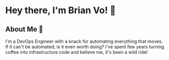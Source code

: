 # Hey there, I'm Brian Vo! 👋

## About Me 🚀
I'm a DevOps Engineer with a knack for automating everything that moves. If it can't be automated, is it even worth doing? I've spent few years turning coffee into infrastructure code and believe me, it's been a wild ride!

